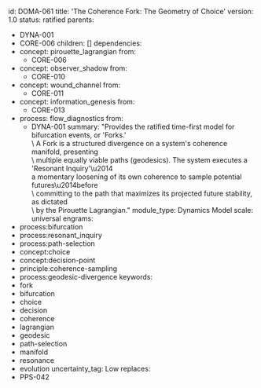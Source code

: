 id: DOMA-061
title: 'The Coherence Fork: The Geometry of Choice'
version: 1.0
status: ratified
parents:
- DYNA-001
- CORE-006
children: []
dependencies:
- concept: pirouette_lagrangian
  from:
  - CORE-006
- concept: observer_shadow
  from:
  - CORE-010
- concept: wound_channel
  from:
  - CORE-011
- concept: information_genesis
  from:
  - CORE-013
- process: flow_diagnostics
  from:
  - DYNA-001
summary: "Provides the ratified time-first model for bifurcation events, or 'Forks.'\
  \ A Fork is a structured divergence on a system's coherence manifold, presenting\
  \ multiple equally viable paths (geodesics). The system executes a 'Resonant Inquiry'\u2014\
  a momentary loosening of its own coherence to sample potential futures\u2014before\
  \ committing to the path that maximizes its projected future stability, as dictated\
  \ by the Pirouette Lagrangian."
module_type: Dynamics Model
scale: universal
engrams:
- process:bifurcation
- process:resonant_inquiry
- process:path-selection
- concept:choice
- concept:decision-point
- principle:coherence-sampling
- process:geodesic-divergence
keywords:
- fork
- bifurcation
- choice
- decision
- coherence
- lagrangian
- geodesic
- path-selection
- manifold
- resonance
- evolution
uncertainty_tag: Low
replaces:
- PPS-042